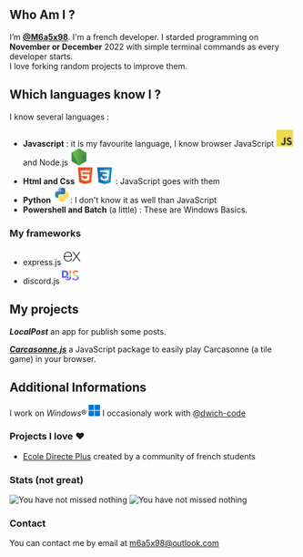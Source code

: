 ## Who Am I ?
I’m [**@M6a5x98**](https://github.com/m6a5x98).
I'm a french developer.
I starded programming on **November or December** 2022 with simple terminal commands as every developer starts. <br>
I love forking random projects to improve them.
## Which languages know I ?
I know several languages : 
- **Javascript** : it is my favourite language, I know browser JavaScript <img src=https://raw.githubusercontent.com/devicons/devicon/master/icons/javascript/javascript-original.svg alt=javascript width="30" height="30"/> and Node.js <img src=https://raw.githubusercontent.com/devicons/devicon/master/icons/nodejs/nodejs-original.svg alt=nodejs width="30" height="30"/>
- **Html and Css** <img src=https://raw.githubusercontent.com/devicons/devicon/master/icons/html5/html5-original.svg alt=html5 width="30" height="30"/>
<img src=https://raw.githubusercontent.com/devicons/devicon/master/icons/css3/css3-original.svg alt=css3 width="30" height="30"/> : JavaScript goes with them
- **Python** <img src=https://raw.githubusercontent.com/devicons/devicon/master/icons/python/python-original.svg alt=python width="30" height="30"/>: I don't know it as well than JavaScript 
- **Powershell and Batch** (a little) : These are Windows Basics.

### My frameworks 
- express.js <img src=https://raw.githubusercontent.com/devicons/devicon/master/icons/express/express-original.svg alt=express width="30" height="30"/>
- discord.js <img src=https://raw.githubusercontent.com/devicons/devicon/master/icons/discordjs/discordjs-original.svg alt=express width="30" height="30"/> 


## My projects
***LocalPost*** an app for publish some posts.

[***Carcasonne.js***](https://github.com/M6a5x98/carcasonne.js) a JavaScript package to easily play Carcasonne (a tile game) in your browser.
## Additional Informations
I work on *Windows*® <img src=https://raw.githubusercontent.com/devicons/devicon/master/icons/windows11/windows11-original.svg alt=express width="20" height="20"/>
I occasionaly work with [@dwich-code](https://github.com/Diwch-code)
### Projects I love ❤️
- [Ecole Directe Plus](https://github.com/Magic-Fishes/Ecole-Directe-Plus) created by a community of french students

### Stats (not great)
![You have not missed nothing](https://github-readme-stats.vercel.app/api/top-langs/?username=M6a5x98&theme=vue-dark) ![You have not missed nothing](https://github-readme-stats.vercel.app/api?username=M6a5x98&theme=vue-dark)

### Contact

You can contact me by email at [m6a5x98@outlook.com](mailto:m6a5x98@outlook.com)
